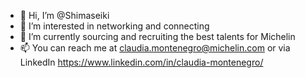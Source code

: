 - 👋 Hi, I’m @Shimaseiki
- 👀 I’m interested in networking and connecting
- 🌱 I’m currently sourcing and recruiting the best talents for Michelin
- 📫 You can reach me at claudia.montenegro@michelin.com or via LinkedIn https://www.linkedin.com/in/claudia-montenegro/

<!---
Shimaseiki/Shimaseiki is a ✨ special ✨ repository because its `README.md` (this file) appears on your GitHub profile.
You can click the Preview link to take a look at your changes.
--->
